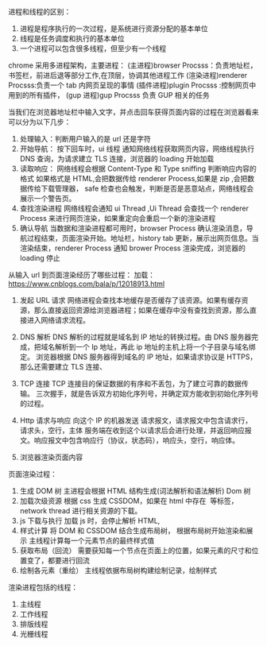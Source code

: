 进程和线程的区别：

1. 进程是程序执行的一次过程，是系统进行资源分配的基本单位
2. 线程是任务调度和执行的基本单位
3. 一个进程可以包含很多线程，但至少有一个线程

chrome 采用多进程架构，主要进程：
(主进程)browser Procsss：负责地址栏，书签栏，前进后退等部分工作,在顶层，协调其他进程工作
(渲染进程)renderer Procsss:负责一个 tab 内网页呈现的事情
(插件进程)plugin Procsss :控制网页中用到的所有插件，
(gup 进程)gup Procsss 负责 GUP 相关的任务

当我们在浏览器地址栏中输入文字，并点击回车获得页面内容的过程在浏览器看来可以分为以下几步：

1.  处理输入：判断用户输入的是 url 还是字符
2.  开始导航：
    按下回车时，ui 线程 通知网络线程获取网页内容，网络线程执行 DNS 查询，为请求建立 TLS 连接，浏览器的 loading 开始加载
3.  读取响应：
    网络线程会根据 Content-Type 和 Type sniffing 判断响应内容的格式
    如果格式是 HTML,会把数据传给 renderer Process,如果是 zip ,会把数据传给下载管理器， safe 检查也会触发，判断是否是恶意站点，网络线程会展示一个警告页。
4.  查找渲染进程
    网络线程会通知 ui Thread ,Ui Thread 会查找一个 renderer Process 来进行网页渲染，如果重定向会重启一个新的渲染进程
5.  确认导航
    当数据和渲染进程都可用时，browser Process 确认渲染消息，导航过程结束，页面渲染开始。地址栏，history tab 更新，展示出网页信息。当渲染结束，renderer Process 通知 brower Process 渲染完成，浏览器的 loading 停止

从输入 url 到页面渲染经历了哪些过程：
加载：
https://www.cnblogs.com/bala/p/12018913.html

1. 发起 URL 请求
   网络进程会查找本地缓存是否缓存了该资源。如果有缓存资源，那么直接返回资源给浏览器进程；如果在缓存中没有查找到资源，那么直接进入网络请求流程。

2. DNS 解析
   DNS 解析的过程就是域名到 IP 地址的转换过程。由 DNS 服务器完成，把域名解析到一个 Ip 地址，再此 ip 地址的主机上将一个子目录与域名绑定。
   浏览器根据 DNS 服务器得到域名的 IP 地址，如果请求协议是 HTTPS，那么还需要建立 TLS 连接、

3. TCP 连接
   TCP 连接目的保证数据的有序和不丢包，为了建立可靠的数据传输。
   三次握手，就是告诉双方初始化序列号，并确定双方能收到初始化序列号的过程。

4. Http 请求与响应
   向这个 IP 的机器发送 请求报文，请求报文中包含请求行，请求头，空行，主体
   服务端在收到这个以请求后会进行处理，并返回响应报文。响应报文中包含响应行（协议，状态码），响应头，空行，响应体。

5. 浏览器渲染页面内容

页面渲染过程：

1. 生成 DOM 树
   主进程会根据 HTML 结构生成(词法解析和语法解析) Dom 树
2. 加载次级资源
   根据 css 生成 CSSDOM，如果在 html 中存在 <img> <link> 等标签， network thread 进行相关资源的下载。
3. js 下载与执行
   加载 js 时，会停止解析 HTML,
4. 样式计算
   将 DOM 和 CSSDOM 结合生成布局树， 根据布局树开始渲染和展示
   主线程计算每一个元素节点的最终样式值
5. 获取布局（回流）
   需要获知每一个节点在页面上的位置，如果元素的尺寸和位置变了，都要进行回流
6. 绘制各元素（重绘）
   主线程依据布局树构建绘制记录，绘制样式

渲染进程包括的线程：

1. 主线程
2. 工作线程
3. 排版线程
4. 光栅线程

